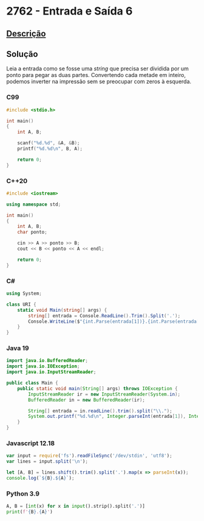 # 2762 - Entrada e Saída 6

## [Descrição](https://www.beecrowd.com.br/judge/pt/problems/view/2762)

## Solução

Leia a entrada como se fosse uma _string_ que precisa ser dividida por um ponto para pegar as duas partes. Convertendo cada metade em inteiro, podemos inverter na impressão sem se preocupar com zeros à esquerda.

### C99
```c
#include <stdio.h>

int main()
{
    int A, B;

    scanf("%d.%d", &A, &B);
    printf("%d.%d\n", B, A);

    return 0;
}
```

### C++20
```cpp
#include <iostream>

using namespace std;

int main()
{
    int A, B;
    char ponto;

    cin >> A >> ponto >> B;
    cout << B << ponto << A << endl;

    return 0;
}
```

### C#
```cs
using System;

class URI {
    static void Main(string[] args) {
        string[] entrada = Console.ReadLine().Trim().Split('.');
        Console.WriteLine($"{int.Parse(entrada[1])}.{int.Parse(entrada[0])}");
    }
}
```

### Java 19
```java
import java.io.BufferedReader;
import java.io.IOException;
import java.io.InputStreamReader;

public class Main {
    public static void main(String[] args) throws IOException {
        InputStreamReader ir = new InputStreamReader(System.in);
        BufferedReader in = new BufferedReader(ir);

        String[] entrada = in.readLine().trim().split("\\.");
        System.out.printf("%d.%d\n", Integer.parseInt(entrada[1]), Integer.parseInt(entrada[0]));
    }
}
```

### Javascript 12.18
```js
var input = require('fs').readFileSync('/dev/stdin', 'utf8');
var lines = input.split('\n');

let [A, B] = lines.shift().trim().split('.').map(x => parseInt(x));
console.log(`${B}.${A}`);
```

### Python 3.9
```py
A, B = [int(x) for x in input().strip().split('.')]
print(f'{B}.{A}')
```